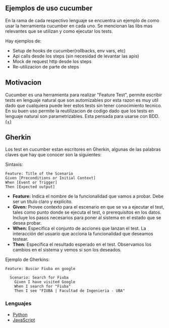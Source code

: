 ## Ejemplos de uso cucumber 

En la rama de cada respectivo lenguaje se encuentra un ejemplo de como usar la herramienta cucumber en cada uno. Se mencionan las libs mas relevantes que se utilizan y como ejecutar los tests.

Hay ejemplos de:

- Setup de hooks de cucumber(rollbacks, env vars, etc)
- Api calls desde los steps (sin necesidad de levantar las apis)
- Mock de request http desde los steps
- Re-utilizacion de parte de steps

## Motivacion

Cucumber es una herramienta para realizar "Feature Test", permite escribir tests en lenguaje natural que son automizables por esta razon es muy util dado que cualquiera puede leer estos tests sin tener conocimiento tecnico. En su buen uso permite la reutilizacion de codigo dado que los tests en lenguaje natural son parametrizables. Esta pensada para usarse con BDD. [(+)](https://cucumber.io/)

## Gherkin

Los test en cucumber estan escritores en Gherkin, algunas de las palabras claves que hay que conocer son la siguientes:

Sintaxis: 
```
Feature: Title of the Scenario
Given [Preconditions or Initial Context]
When [Event or Trigger]
Then [Expected output]
```
- **Feature:** Indica el nombre de la funcionalidad que vamos a probar. Debe ser un título claro y explícito.
- **Given:** Provee contexto para el escenario en que se va a ejecutar el test, tales como punto donde se ejecuta el test, o prerequisitos en los datos. Incluye los pasos necesarios para poner al sistema en el estado que se desea probar.
- **When:** Especifica el conjunto de acciones que lanzan el test. La interacción del usuario que acciona la funcionalidad que deseamos testear.
- **Then:** Especifica el resultado esperado en el test. Observamos los cambios en el sistema y vemos si son los deseados.

Ejemplo de Gherkins:
```
Feature: Buscar Fiuba en google
 
  Scenario: Search for Fiuba
    Given I have visited Google
    When I search for "Fiuba"
    Then I see "FIUBA | Facultad de Ingenieria - UBA"
```

### Lenguajes

* [Python](https://github.com/matfonseca/Cucumber/tree/Python)
* [JavaScript](https://github.com/matfonseca/Cucumber/tree/JavaScript)
